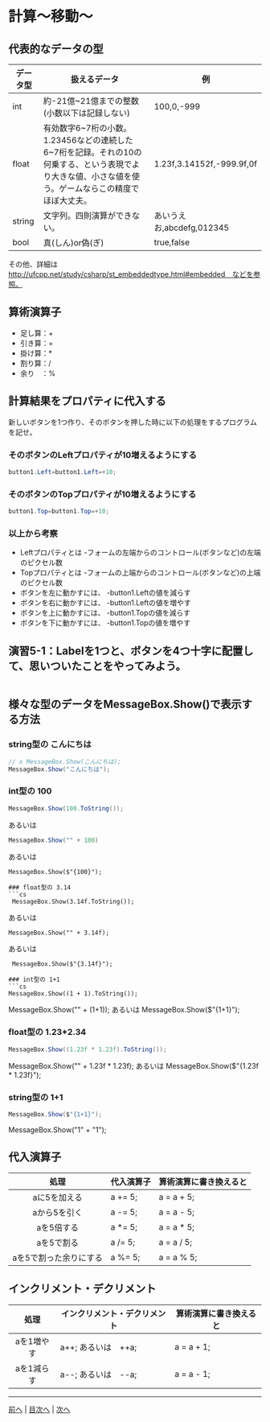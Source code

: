 # 計算～移動～

## 代表的なデータの型
|データ型|扱えるデータ|例|
|-------|-----------|--|
|int    |約-21億~21億までの整数(小数以下は記録しない)|100,0,-999|
|float  |有効数字6~7桁の小数。1.23456などの連続した6~7桁を記録。それの10の何乗する、という表現でより大きな値、小さな値を使う。ゲームならこの精度でほぼ大丈夫。|1.23f,3.14152f,-999.9f,0f|
|string |文字列。四則演算ができない。|あいうえお,abcdefg,012345|
|bool   |真(しん)or偽(ぎ)|true,false|

その他、詳細は http://ufcpp.net/study/csharp/st_embeddedtype.html#embedded　などを参照。

## 算術演算子
- 足し算：+
- 引き算：=
- 掛け算：*
- 割り算：/
- 余り　：%

## 計算結果をプロパティに代入する
新しいボタンを1つ作り、そのボタンを押した時に以下の処理をするプログラムを記せ。

### そのボタンのLeftプロパティが10増えるようにする
```cs
button1.Left=button1.Left=+10;
```

### そのボタンのTopプロパティが10増えるようにする
```cs
button1.Top=button1.Top=+10;
```

### 以上から考察
- Leftプロパティとは
  -フォームの左端からのコントロール(ボタンなど)の左端のピクセル数
- Topプロパティとは
  -フォームの上端からのコントロール(ボタンなど)の上端のピクセル数
- ボタンを左に動かすには、
  -button1.Leftの値を減らす
- ボタンを右に動かすには、
  -button1.Leftの値を増やす
- ボタンを上に動かすには、
  -button1.Topの値を減らす
- ボタンを下に動かすには、
  -button1.Topの値を増やす

## 演習5-1：Labelを1つと、ボタンを4つ十字に配置して、思いついたことをやってみよう。

```cs

```

## 様々な型のデータをMessageBox.Show()で表示する方法
### string型の こんにちは
```cs
// x MessageBox.Show(こんにちは);
MessageBox.Show("こんにちは");
```

### int型の 100
```cs
MessageBox.Show(100.ToString());
```
あるいは
```cs
MessageBox.Show("" + 100)
``` 
あるいは
```
MessageBox.Show($"{100}");

### float型の 3.14
```cs
 MessageBox.Show(3.14f.ToString());
 ```
 あるいは
 ```
MessageBox.Show("" + 3.14f);
```
あるいは
```
 MessageBox.Show($"{3.14f}");
 
### int型の 1+1
```cs
MessageBox.Show((1 + 1).ToString());
```
MessageBox.Show("" + (1+1));
あるいは
MessageBox.Show($"{1+1}");

### float型の 1.23*2.34
```cs
MessageBox.Show((1.23f * 1.23f).ToString());
```
MessageBox.Show("" + 1.23f * 1.23f);
あるいは
MessageBox.Show($"{1.23f * 1.23f}");

### string型の 1+1
```cs
MessageBox.Show($"{1+1}");
```
MessageBox.Show("1" + "1");
## 代入演算子
|処理                   |代入演算子|算術演算に書き換えると|
|:---------------------:|---------|-------------------|
|aに5を加える           |a += 5;|a = a + 5; |
|aから5を引く           |a -= 5;|a = a - 5;|
|aを5倍する             |a *= 5;|a = a * 5;|
|aを5で割る             |a /= 5;|a = a / 5;|
|aを5で割った余りにする   |a %= 5;|a = a % 5;|

## インクリメント・デクリメント
|処理      |インクリメント・デクリメント|算術演算に書き換えると|
|:-------:|--------------------------|----------------------|
|aを1増やす|a++; あるいは　++a;|a = a + 1;|		
|aを1減らす|a--; あるいは　--a;|a = a - 1;|

---

[前へ](04.md) | [目次へ](README.md#%E7%9B%AE%E6%AC%A1) | [次へ](06.md)
